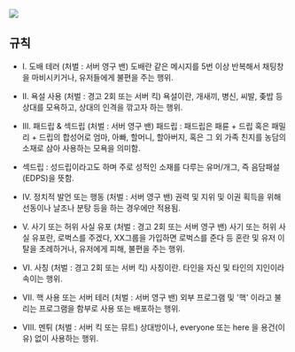 <img src = "https://media.discordapp.net/attachments/934672827674673183/936217355133014016/25_20220127200155.png?width=720&height=338" class = "mainImg">

## 규칙

- I. 도배 테러 (처벌 : 서버 영구 밴)
도배란 같은 메시지를 5번 이상 반복해서 채팅창을 마비시키거나, 유저들에게 불편을 주는 행위.

- II. 욕설 사용 (처벌 : 경고 2회 또는 서버 킥)
욕설이란, 개새끼, 병신, 씨발, 좆밥 등 상대를 모욕하고, 상대의 인격을 깎고자 하는 행위.

- III. 패드립 & 섹드립 (처벌 : 서버 영구 밴)
패드립 : 패드립은 패륜 + 드립 혹은 패밀리 + 드립의 합성어로 엄마, 아빠, 할머니, 할아버지, 혹은 그 외 가족 친지를 농담의 소재로 삼아 사용하는 모욕을 의미함.

- 섹드립 : 성드립이라고도 하며 주로 성적인 소재를 다루는 유머/개그, 즉 음담패설(EDPS)을 뜻함.

- IV. 정치적 발언 또는 행동 (처벌 : 서버 영구 밴)
권력 및 지위 및 이권 획득을 위해 선동이나 날조나 분탕 등을 하는 경우에만 적용됨.

- V. 사기 또는 허위 사실 유포 (처벌 : 경고 2회 또는 서버 영구 밴)
사기 또는 허위 사실 유포란, 로벅스를 주겠다, XX그룹을 가입하면 로벅스를 준다 등 혼란 및 유저 이탈을 초례하거나, 유저에게 피해, 불편을 주는 행위.

- VI. 사칭 (처벌 : 경고 2회 또는 서버 킥)
사칭이란. 타인을 자신 및 타인의 지인이라 속이는 행위.

- VII. 핵 사용 또는 서버 테러 (처벌 : 서버 영구 밴)
외부 프로그램 및 '핵' 이라고 불리는 프로그램을 함부로 사용 또는 배포하는 행위.

- VIII. 멘튀 (처벌 : 서버 킥 또는 뮤트)
상대방이나, everyone 또는 here 을 용건(이유) 없이 사용하는 행위.
